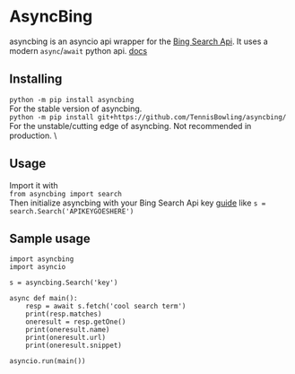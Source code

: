 # AsyncBing
asyncbing is an asyncio api wrapper for the [Bing Search Api](https://www.microsoft.com/en-us/bing/apis/bing-web-search-api). It uses a modern `async`/`await` python api.
[docs](https://asyncbing.readthedocs.io/en/latest/)

## Installing

`python -m pip install asyncbing` \
For the stable version of asyncbing. \
`python -m pip install git+https://github.com/TennisBowling/asyncbing/` \
For the unstable/cutting edge of asyncbing. Not recommended in production. \

## Usage

Import it with \
`from asyncbing import search` \
Then initialize asyncbing with your Bing Search Api key [guide](https://docs.microsoft.com/en-us/bing/search-apis/bing-web-search/create-bing-search-service-resource) like
`s = search.Search('APIKEYGOESHERE')`


## Sample usage
```
import asyncbing
import asyncio

s = asyncbing.Search('key')

async def main():
    resp = await s.fetch('cool search term')
    print(resp.matches)
    oneresult = resp.getOne()
    print(oneresult.name)
    print(oneresult.url)
    print(oneresult.snippet)

asyncio.run(main())
```
